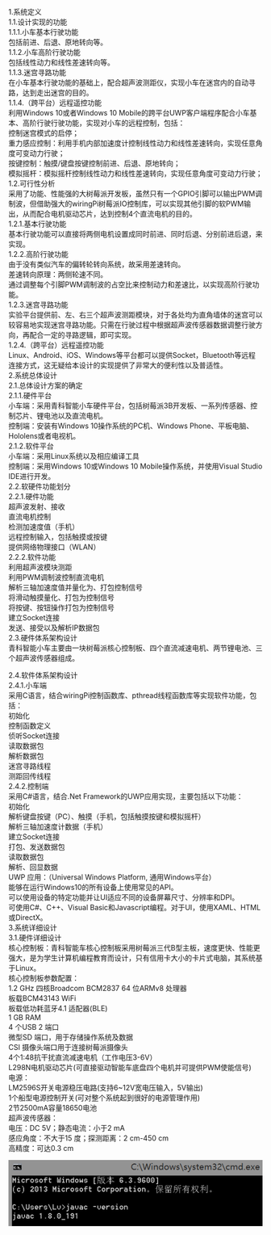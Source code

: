 1.系统定义  
1.1.设计实现的功能    
1.1.1.小车基本行驶功能   
包括前进、后退、原地转向等。    
1.1.2.小车高阶行驶功能    
包括线性动力和线性差速转向等。   
1.1.3.迷宫寻路功能   
在小车基本行驶功能的基础上，配合超声波测距仪，实现小车在迷宫内的自动寻路，达到走出迷宫的目的。    
1.1.4.（跨平台）远程遥控功能    
利用Windows 10或者Windows 10 Mobile的跨平台UWP客户端程序配合小车基本、高阶行驶行驶功能，实现对小车的远程控制，包括：    
控制迷宫模式的启停；    
重力感应控制：利用手机内部加速度计控制线性动力和线性差速转向，实现任意角度可变动力行驶；  
按键控制：触摸/键盘按键控制前进、后退、原地转向；  
模拟摇杆：模拟摇杆控制线性动力和线性差速转向，实现任意角度可变动力行驶；  
1.2.可行性分析  
采用了功能、性能强的大树莓派开发板，虽然只有一个GPIO引脚可以输出PWM调制波，但借助强大的wiringPi树莓派IO控制库，可以实现其他引脚的软PWM输出，从而配合电机驱动芯片，达到控制4个直流电机的目的。  
1.2.1.基本行驶功能  
基本行驶功能可以直接将两侧电机设置成同时前进、同时后退、分别前进后退，来实现。  
1.2.2.高阶行驶功能  
由于没有类似汽车的偏转轮转向系统，故采用差速转向。  
差速转向原理：两侧轮速不同。  
通过调整每个引脚PWM调制波的占空比来控制动力和差速比，以实现高阶行驶功能。  
1.2.3.迷宫寻路功能  
实验平台提供前、左、右三个超声波测距模块，对于各处均为直角墙体的迷宫可以较容易地实现迷宫寻路功能。只需在行驶过程中根据超声波传感器数据调整行驶方向，再配合一定的寻路逻辑，即可实现。    
1.2.4.（跨平台）远程遥控功能    
Linux、Android、iOS、Windows等平台都可以提供Socket，Bluetooth等远程连接方式，这无疑给本设计的实现提供了非常大的便利性以及普适性。   
2.系统总体设计  
2.1.总体设计方案的确定  
2.1.1.硬件平台  
小车端：采用青科智能小车硬件平台，包括树莓派3B开发板、一系列传感器、控制芯片、锂电池以及直流电机。  
控制端：安装有Windows 10操作系统的PC机、Windows Phone、平板电脑、Hololens或者电视机。  
2.1.2.软件平台  
小车端：采用Linux系统以及相应编译工具  
控制端：采用Windows 10或Windows 10 Mobile操作系统，并使用Visual Studio IDE进行开发。  
2.2.软硬件功能划分  
2.2.1.硬件功能  
超声波发射、接收  
直流电机控制  
检测加速度值（手机）  
远程控制输入，包括触摸或按键  
提供网络物理接口（WLAN）  
2.2.2.软件功能  
利用超声波模块测距  
利用PWM调制波控制直流电机  
解析三轴加速度值并量化为、打包控制信号  
将滑动触摸量化、打包为控制信号  
将按键、按钮操作打包为控制信号  
建立Socket连接  
发送、接受以及解析IP数据包  
2.3.硬件体系架构设计  
青科智能小车主要由一块树莓派核心控制板、四个直流减速电机、两节锂电池、三个超声波传感器组成。  

2.4.软件体系架构设计    
2.4.1.小车端  
采用C语言，结合wiringPi控制函数库、pthread线程函数库等实现软件功能，包括：  
初始化  
控制函数定义  
侦听Socket连接  
读取数据包  
解析数据包  
迷宫寻路线程  
测距回传线程  
2.4.2.控制端  
采用C#语言，结合.Net Framework的UWP应用实现，主要包括以下功能：  
初始化  
解析键盘按键（PC）、触摸（手机，包括触摸按键和模拟摇杆）  
解析三轴加速度计数据（手机）  
建立Socket连接  
打包、发送数据包  
读取数据包  
解析、回显数据  
UWP 应用：（Universal Windows Platform, 通用Windows平台）  
能够在运行Windows10的所有设备上使用常见的API。  
可以使用设备的特定功能并让UI适应不同的设备屏幕尺寸、分辨率和DPI。  
可使用C#、C++、Visual Basic和Javascript编程。对于UI，使用XAML、HTML或DirectX。  
3.系统详细设计   
3.1.硬件详细设计    
核心控制板：青科智能车核心控制板采用树莓派三代B型主板，速度更快、性能更强大，是为学生计算机编程教育而设计，只有信用卡大小的卡片式电脑，其系统基于Linux。  
核心控制板参数配置：  
1.2 GHz 四核Broadcom BCM2837 64 位ARMv8 处理器  
板载BCM43143 WiFi  
板载低功耗蓝牙4.1 适配器(BLE)  
1 GB RAM  
4 个USB 2 端口  
微型SD 端口，用于存储操作系统及数据  
CSI 摄像头端口用于连接树莓派摄像头   
4个1:48抗干扰直流减速电机（工作电压3-6V）  
L298N电机驱动芯片(可直接驱动智能车底盘四个电机并可提供PWM使能信号)  
电源：  
LM2596S开关电源稳压电路(支持6~12V宽电压输入，5V输出)  
1个船型电源控制开关(可对整个系统起到很好的电源管理作用)  
2节2500mA容量18650电池  
超声波传感器：  
电压：DC 5V；静态电流：小于2 mA  
感应角度：不大于15 度；探测距离：2 cm-450 cm  
高精度：可达0.3 cm  



![image](https://github.com/QustRobot/AppOnCar/blob/master/images/5.png) 
